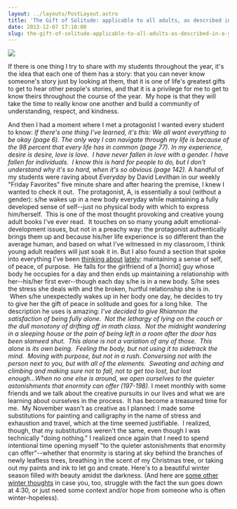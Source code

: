 ```yaml
---
layout: ../layouts/PostLayout.astro
title: 'The Gift of Solitude: applicable to all adults, as described in a young adult novel.'
date: 2013-12-07 17:18:00
slug: the-gift-of-solitude-applicable-to-all-adults-as-described-in-a-young-adult-novel
---
```


[![](http://4.bp.blogspot.com/-mRNGoqGQP-g/UE6LRqINbEI/AAAAAAAAALk/E_fpNdSgS2s/s200/9781921922954.jpg)](http://4.bp.blogspot.com/-mRNGoqGQP-g/UE6LRqINbEI/AAAAAAAAALk/E_fpNdSgS2s/s1600/9781921922954.jpg)

If there is one thing I try to share with my students throughout the year, it's the idea that each one of them has a story: that you can never know someone's story just by looking at them, that it is one of life's greatest gifts to get to hear other people's stories, and that it is a privilege for me to get to know theirs throughout the course of the year.  My hope is that they will take the time to really know one another and build a community of understanding, respect, and kindness.

And then I had a moment where I met a protagonist I wanted every student to know: _If there's one thing I've learned, it's this: We all want everything to be okay (page 6)._ _The only way I can navigate through my life is because of the 98 percent that every life has in common (page 77)._ _In my experience, desire is desire, love is love.  I have never fallen in love with a gender. I have fallen for individuals.  I know this is hard for people to do, but I don't understand why it's so hard, when it's so obvious (page 142)._ A handful of my students were raving about *Everyday* by David Levithan in our weekly "Friday Favorites" five minute share and after hearing the premise, I knew I wanted to check it out.  The protagonist, A, is essentially a soul (without a gender): s/he wakes up in a new body everyday while maintaining a fully developed sense of self--just no physical body with which to express him/herself.  This is one of the most thought provoking and creative young adult books I've ever read.  It touches on so many young adult emotional-development issues, but not in a preachy way: the protagonist authentically brings them up and because his/her life experience is so different than the average human, and based on what I've witnessed in my classroom, I think young adult readers will just soak it in. But I also found a section that spoke into everything I've been [thinking about](http://akindoflibrary.blogspot.com/2013/11/brene-brown-game-changer.html) [lately](http://akindoflibrary.blogspot.com/2013/11/help-thanks-wow.html): maintaining a sense of self, of peace, of purpose.  He falls for the girlfriend of a \[horrid\] guy whose body he occupies for a day and then ends up maintaining a relationship with her--his/her first ever--though each day s/he is in a new body. S/he sees the stress she deals with and the broken, hurtful relationship she is in.  When s/he unexpectedly wakes up in her body one day, he decides to try to give her the gift of peace in solitude and goes for a long hike.  The description he uses is amazing: _I've decided to give Rhiannon the satisfaction of being fully alone.  Not the lethargy of lying on the couch or the dull monotony of drifting off in math class.  Not the midnight wandering in a sleeping house or the pain of being left in a room after the door has been slameed shut.  This alone is not a variation of any of those.  This alone is its own being.  Feeling the body, but not using it to sidetrack the mind.  Moving with purpose, but not in a rush. Conversing not with the person next to you, but with all of the elements.  Sweating and aching and climbing and making sure not to fall, not to get too lost, but lost enough...When no one else is around, we open ourselves to the quieter astonishments that enormity can offer (197-198)._ I meet monthly with some friends and we talk about the creative pursuits in our lives and what we are learning about ourselves in the process.  It has become a treasured time for me.  My November wasn't as creative as I planned: I made some substitutions for painting and calligraphy in the name of stress and exhaustion and travel, which at the time seemed justifiable.  I realized, though, that my substitutions weren't the same, even though I was technically "doing nothing." I realized once again that I need to spend intentional time opening myself "to the quieter astonishments that enormity can offer"--whether that enormity is staring at sky behind the branches of newly leafless trees, breathing in the scent of my Christmas tree, or taking out my paints and ink to let go and create. Here's to a beautiful winter season filled with beauty amidst the darkness. (And here are [some other winter thoughts](http://akindoflibrary.blogspot.com/search/label/winter) in case you, too, struggle with the fact the sun goes down at 4:30, or just need some context and/or hope from someone who is often winter-hopeless).
